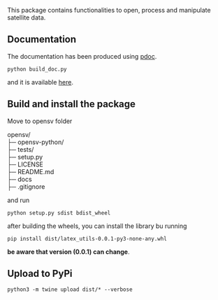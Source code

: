This package contains functionalities to open, process and manipulate satellite data.

## Documentation
The documentation has been produced using [pdoc](https://pdoc.dev).

```python build_doc.py```

and it is available [here](https://alessandrosebastianelli.github.io/opensv/opensv-python.html).

## Build and install the package

Move to opensv folder

opensv/  
├─ opensv-python/  
├─ tests/  
├─ setup.py  
├─ LICENSE  
├─ README.md  
├─ docs  
├─ .gitignore  

and run

```python setup.py sdist bdist_wheel```

after building the wheels, you can install the library bu running

```pip install dist/latex_utils-0.0.1-py3-none-any.whl```

**be aware that version (0.0.1) can change**.


## Upload to PyPi

```python3 -m twine upload dist/* --verbose ```